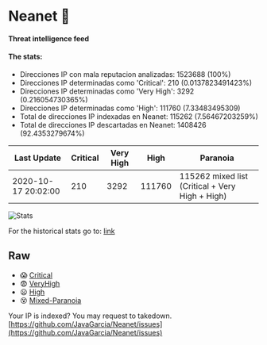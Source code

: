 # Neanet :hocho:
#### Threat intelligence feed
#### The stats:

- Direcciones IP con mala reputacion analizadas: 1523688 (100%)
- Direcciones IP determinadas como 'Critical':  210 (0.0137823491423%)
- Direcciones IP determinadas como 'Very High':  3292 (0.216054730365%)
- Direcciones IP determinadas como 'High':  111760 (7.33483495309)
- Total de direcciones IP indexadas en Neanet:  115262 (7.56467203259%)
- Total de direcciones IP descartadas en Neanet:  1408426 (92.4353279674%)

| Last Update | Critical | Very High | High | Paranoia |
| --- | --- | --- | --- | --- |
| 2020-10-17 20:02:00 | 210 | 3292 | 111760 | 115262 mixed list (Critical + Very High + High)|

![Stats](https://docs.google.com/spreadsheets/d/e/2PACX-1vSnaNMIXVabIpDJjufMlzH7poXnshF3mgd8Is1g9ytUEzVsP5my4Trn8f-xkoLLQ38xpL3HtmUexLo6/pubchart?oid=501124687&format=image)

For the historical stats go to: [link](/stats.csv)
## Raw
- :scream: [Critical](https://raw.githubusercontent.com/JavaGarcia/Neanet/master/blacklists/neanet_critical.txt)
- :fearful: [VeryHigh](https://raw.githubusercontent.com/JavaGarcia/Neanet/master/blacklists/neanet_veryHigh.txtt)
- :frowning: [High](https://raw.githubusercontent.com/JavaGarcia/Neanet/master/blacklists/neanet_high.txt)
- :dizzy_face: [Mixed-Paranoia](https://raw.githubusercontent.com/JavaGarcia/Neanet/master/blacklists/neanet_all.txt)


Your IP is indexed? You may request to takedown. [https://github.com/JavaGarcia/Neanet/issues](https://github.com/JavaGarcia/Neanet/issues)







































































































































































































































































































































































































































































































































































































































































































































































































































































































































































































































































































































































































































































































































































































































































































































